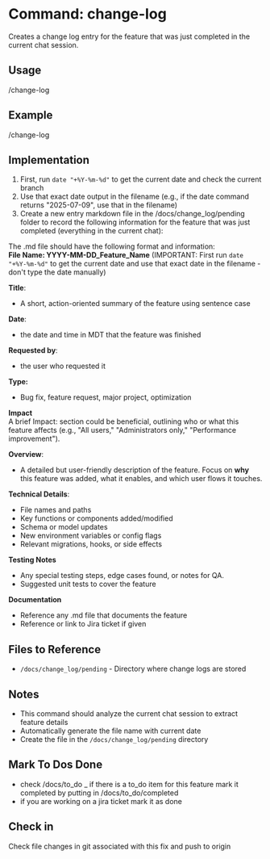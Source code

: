 # Command: change-log

Creates a change log entry for the feature that was just completed in the current chat session.

## Usage
/change-log

## Example
/change-log

## Implementation

1. First, run `date "+%Y-%m-%d"` to get the current date and check the current branch
2. Use that exact date output in the filename (e.g., if the date command returns "2025-07-09", use that in the filename)
3. Create a new entry markdown file in the /docs/change_log/pending folder to record the following information for the feature that was just completed (everything in the current chat):  

The .md file should have the following format and information:  
**File Name: YYYY-MM-DD_Feature_Name** (IMPORTANT: First run `date "+%Y-%m-%d"` to get the current date and use that exact date in the filename - don't type the date manually)

**Title**: 
* A short, action-oriented summary of the feature using sentence case

**Date**:
* the date and time in MDT that the feature was finished

**Requested by**:
* the user who requested it

**Type:**
* Bug fix, feature request, major project, optimization

**Impact**  
A brief Impact: section could be beneficial, outlining who or what this feature affects (e.g., "All users," "Administrators only," "Performance improvement").  

**Overview**:
* A detailed but user-friendly description of the feature. Focus on **why** this feature was added, what it enables, and which user flows it touches.

**Technical Details**: 
* File names and paths  
* Key functions or components added/modified  
* Schema or model updates  
* New environment variables or config flags  
* Relevant migrations, hooks, or side effects

**Testing Notes**
* Any special testing steps, edge cases found, or notes for QA.  
* Suggested unit tests to cover the feature

**Documentation**
* Reference any .md file that documents the feature  
* Reference or link to Jira ticket if given

## Files to Reference
- `/docs/change_log/pending` - Directory where change logs are stored

## Notes
- This command should analyze the current chat session to extract feature details
- Automatically generate the file name with current date
- Create the file in the `/docs/change_log/pending` directory

## Mark To Dos Done
- check /docs/to_do
_ if there is a to_do item for this feature mark it completed by putting in /docs/to_do/completed
- if you are working on a jira ticket mark it as done

## Check in
Check file changes in git associated with this fix and push to origin 